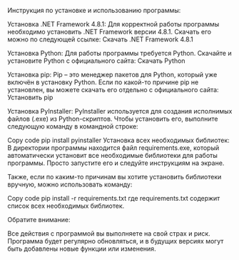 Инструкция по установке и использованию программы:

Установка .NET Framework 4.8.1: Для корректной работы программы необходимо установить .NET Framework версии 4.8.1. Скачать его можно по следующей ссылке:
Скачать .NET Framework 4.8.1

Установка Python: Для работы программы требуется Python. Скачайте и установите Python с официального сайта:
Скачать Python

Установка pip: Pip – это менеджер пакетов для Python, который уже включён в установку Python. Если по какой-то причине pip не установлен, вы можете скачать его отдельно с официального сайта:
Установить pip

Установка PyInstaller: PyInstaller используется для создания исполнимых файлов (.exe) из Python-скриптов. Чтобы установить его, выполните следующую команду в командной строке:

Copy code
pip install pyinstaller
Установка всех необходимых библиотек: В директории программы находится файл requirements.exe, который автоматически установит все необходимые библиотеки для работы программы. Просто запустите его и следуйте инструкциям на экране.

Также, если по каким-то причинам вы хотите установить библиотеки вручную, можно использовать команду:

Copy code
pip install -r requirements.txt
где requirements.txt содержит список всех необходимых библиотек.

Обратите внимание:

Все действия с программой вы выполняете на свой страх и риск.
Программа будет регулярно обновляться, и в будущих версиях могут быть добавлены новые функции или изменения.

